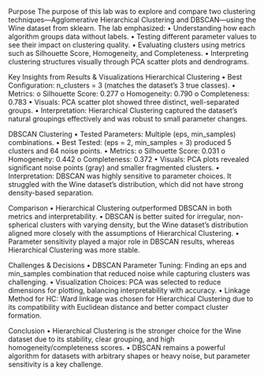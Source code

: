 Purpose
The purpose of this lab was to explore and compare two clustering techniques—Agglomerative Hierarchical Clustering and DBSCAN—using the Wine dataset from sklearn. The lab emphasized:
•	Understanding how each algorithm groups data without labels.
•	Testing different parameter values to see their impact on clustering quality.
•	Evaluating clusters using metrics such as Silhouette Score, Homogeneity, and Completeness.
•	Interpreting clustering structures visually through PCA scatter plots and dendrograms.

Key Insights from Results & Visualizations
Hierarchical Clustering
•	Best Configuration: n_clusters = 3 (matches the dataset’s 3 true classes).
•	Metrics:
  o	Silhouette Score: 0.277
  o	Homogeneity: 0.790
  o	Completeness: 0.783
•	Visuals: PCA scatter plot showed three distinct, well-separated groups.
•	Interpretation: Hierarchical Clustering captured the dataset’s natural groupings effectively and was robust to small parameter changes.

DBSCAN Clustering
•	Tested Parameters: Multiple (eps, min_samples) combinations.
•	Best Tested: (eps = 2, min_samples = 3) produced 5 clusters and 64 noise points.
•	Metrics:
  o	Silhouette Score: 0.031
  o	Homogeneity: 0.442
  o	Completeness: 0.372
•	Visuals: PCA plots revealed significant noise points (gray) and smaller fragmented clusters.
•	Interpretation: DBSCAN was highly sensitive to parameter choices. It struggled with the Wine dataset’s distribution, which did not have strong density-based separation.

Comparison
•	Hierarchical Clustering outperformed DBSCAN in both metrics and interpretability.
•	DBSCAN is better suited for irregular, non-spherical clusters with varying density, but the Wine dataset’s distribution aligned more closely with the assumptions of Hierarchical Clustering.
•	Parameter sensitivity played a major role in DBSCAN results, whereas Hierarchical Clustering was more stable.

Challenges & Decisions
•	DBSCAN Parameter Tuning: Finding an eps and min_samples combination that reduced noise while capturing clusters was challenging.
•	Visualization Choices: PCA was selected to reduce dimensions for plotting, balancing interpretability with accuracy.
•	Linkage Method for HC: Ward linkage was chosen for Hierarchical Clustering due to its compatibility with Euclidean distance and better compact cluster formation.

Conclusion
•	Hierarchical Clustering is the stronger choice for the Wine dataset due to its stability, clear grouping, and high homogeneity/completeness scores.
•	DBSCAN remains a powerful algorithm for datasets with arbitrary shapes or heavy noise, but parameter sensitivity is a key challenge.


